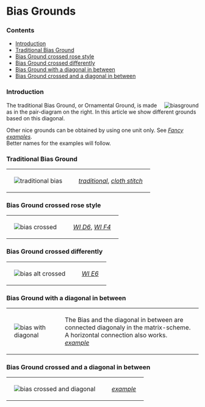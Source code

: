 <style>
table th, td {padding: 20px;}
</style>
<body>

<h1>Bias Grounds</h1>
  
<h3>Contents</h3>
<p><ul>
<li><a href="#bias-intr">Introduction</a></li>
<li><a href="#bias-trad">Traditional Bias Ground</a></li>
<li><a href="#bias-crrs">Bias Ground crossed rose style</a></li>
<li><a href="#bias-crdf">Bias Ground crossed differently</a></li>
<li><a href="#bias-diag">Bias Ground with a diagonal in between</a></li>
<li><a href="#bias-crdi">Bias Ground crossed and a diagonal in between</a></li>
</ul></p>

<h3 id="bias-intr">Introduction</h3>
<p>
<img align="right" alt="biasground" src="https://maetempels.github.io/MAE-gf/images_wt/gf%200221%20wt.png">

The traditional Bias Ground, or Ornamental Ground, is made as in the pair-diagram on the right. In this article we show different grounds based on this diagonal.<br>

Other nice grounds can be obtained by using one unit only. See <a href="https://github.com/MAETempels/MAE-gf/wiki/Fancy%20examples#short-bias"><i>Fancy examples</i></a>.<br>
Better names for the examples will follow.
</p>

<h3 id="bias-trad">Traditional Bias Ground</h3>
<table>
  <tr>
    <td><img align="left" alt="traditional bias" src="https://maetempels.github.io/MAE-gf/images_wt/gf-bias-tr.png"></td>
    <td>
      <a href="https://d-bl.github.io/GroundForge/index.html?m=6-48%20%0A86-4%3Bbricks%3B16%3B16%3B0%3B0&s1=ctct%20B1%3Dct%20C2%3Dct"><i>traditional</i></a>, 
<a href="https://d-bl.github.io/GroundForge/index.html?m=6-48%20%0A86-4%3Bbricks%3B16%3B16%3B0%3B0&s1=ctc%20B1%3Dtct%20C2%3Dtct"><i>cloth stitch</i></a>
    </td>
  </tr>
</table>

<h3 id="bias-crrs">Bias Ground crossed rose style</h3>
<table>
  <tr>
    <td><img align="left" alt="bias crossed" src="https://maetempels.github.io/MAE-gf/images_wt/gf-bias-at.png"></td>
    <td> 
      <a href="https://d-bl.github.io/GroundForge/index.html?m=8-48%0A8314%3Bbricks%3B16%3B16%3B0%3B0&s1=ct%20D2%3Dctct%20A1%3Dctct%20C1%3Dctct%20B2%3Dctct"><i>WI D6</i></a>,
      <a href="https://d-bl.github.io/GroundForge/index.html?m=1483%208-48%3Bbricks%3B16%3B16%3B0%3B0&s1=ctc%20A2%3Dctcllctc%20C2%3Dctcrrctc"><i>WI F4</i></a>
      </td>
  </tr>
</table>

<h3 id="bias-crdf">Bias Ground crossed differently</h3>
<table>
  <tr>
    <td><img align="left" alt="bias alt crossed" src="https://maetempels.github.io/MAE-gf/images_wt/gf-bias-aa.png"></td>
    <td>
    <a href="https://d-bl.github.io/GroundForge/index.html?m=1488-483%208-483148%20831488-4%20488-4831%3Bbricks%3B16%3B16%3B0%3B0&s1=ct%20F3%3Dctct%20E4%3Dctct%20G4%3Dctct%20B1%3Dctct%20H1%3Dctct%20C4%3Dctct%20A2%3Dctct%20H3%3Dctct%20B3%3Dctct%20A4%3Dctct%20D1%3Dctct%20C2%3Dctct%20E2%3Dctct%20D3%3Dctct%20F1%3Dctct%20G4%3Dctct%20G2%3Dctct"><i>WI E6</i></a>
    </td>
  </tr>
</table>
  
<h3 id="bias-diag">Bias Ground with a diagonal in between</h3>
<table>
  <tr>
    <td><img align="left" alt="bias with diagonal" src="https://maetempels.github.io/MAE-gf/images_wt/gf-bias-vg.png"></td>
    <td>The Bias and the diagonal in between are connected diagonaly in the matrix-scheme. A horizontal connection also works.<br>
  <a href="https://d-bl.github.io/GroundForge/index.html?m=5-486-%0A-5-486%0A6-5-48%0A%0A%3Bbricks%3B16%3B16%3B0%3B0&s1=ctct%20C2%3Dct%20B1%3Dct%20A3%3Dct"><i>example</i></a>
    </td>
  </tr>
</table>

<h3 id="bias-crdi">Bias Ground crossed and a diagonal in between</h3>
<table>
  <tr>
    <td><img align="left" alt="bias crossed and diagonal" src="https://maetempels.github.io/MAE-gf/images_wt/gf-bias-av.png"></td>
    <td>
      <a href="https://d-bl.github.io/GroundForge/index.html?m=8-7-48%0A831214%0A488-7-%0A148312%0A7-488-%0A121483%0A%0A%3Bchecker%3B16%3B16%3B0%3B0&s1=ctct%20E4%3Dct%20F5%3Dct%20B1%3Dct%20D3%3Dct%20A6%3Dct%20C2%3Dct"><i>example</i></a>
    </td>
  </tr>
</table>

</body>
